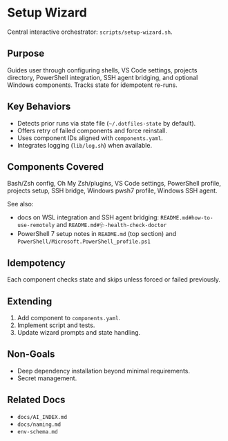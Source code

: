 # Setup Wizard

Central interactive orchestrator: `scripts/setup-wizard.sh`.

## Purpose
Guides user through configuring shells, VS Code settings, projects directory, PowerShell integration, SSH agent bridging, and optional Windows components. Tracks state for idempotent re-runs.

## Key Behaviors
- Detects prior runs via state file (`~/.dotfiles-state` by default).
- Offers retry of failed components and force reinstall.
- Uses component IDs aligned with `components.yaml`.
- Integrates logging (`lib/log.sh`) when available.

## Components Covered
Bash/Zsh config, Oh My Zsh/plugins, VS Code settings, PowerShell profile, projects setup, SSH bridge, Windows pwsh7 profile, Windows SSH agent.

See also:
- docs on WSL integration and SSH agent bridging: `README.md#how-to-use-remotely` and `README.md#🩺-health-check-doctor`
- PowerShell 7 setup notes in `README.md` (top section) and `PowerShell/Microsoft.PowerShell_profile.ps1`
## Idempotency
Each component checks state and skips unless forced or failed previously.

## Extending
1. Add component to `components.yaml`.
2. Implement script and tests.
3. Update wizard prompts and state handling.

## Non-Goals
- Deep dependency installation beyond minimal requirements.
- Secret management.

## Related Docs
- `docs/AI_INDEX.md`
- `docs/naming.md`
- `env-schema.md`
